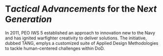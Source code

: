 # __T__*actical* __A__*dvancements* for the __N__*ext* __G__*eneration*

In 2011, PEO IWS 5 established an approach to innovation new to the Navy and has ignited warfighter creativity to deliver solutions.
The initiative, dubbed TANG, emplys a customized suite of Applied Design Methodologies to tackle human-centered challenges within DoD.
